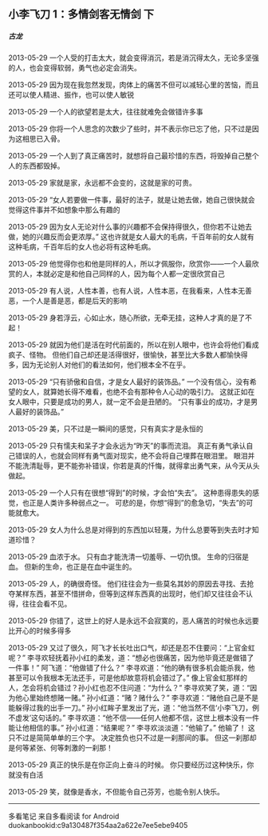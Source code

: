 ## 小李飞刀 1：多情剑客无情剑 下
##### 古龙
 
2013-05-29
一个人受的打击太大，就会变得消沉，若是消沉得太久，无论多坚强的人，也会变得软弱，勇气也必定会消失。
 
2013-05-29
因为现在我忽然发现，肉体上的痛苦不但可以减轻心里的苦恼，而且还可以使人精进、振作，也可以使人敏锐
 
2013-05-29
一个人的欲望若是太大，往往就难免会做错许多事
 
2013-05-29
你将一个人思念的次数少了些时，并不表示你已忘了他，只不过是因为这相思已入骨。
 
2013-05-29
一个人到了真正痛苦时，就想将自己最珍惜的东西，将毁掉自己整个人的东西都毁掉。
 
2013-05-29
家就是家，永远都不会变的，这就是家的可贵。
 
2013-05-29
“女人若要做一件事，最好的法子，就是让她去做，她自己很快就会觉得这件事并不如想象中那么有趣的
 
2013-05-29
因为女人无论对什么事的兴趣都不会保持得很久，但你若不让她去做，她的兴趣反而会更浓厚。” 这也许就是女人最大的毛病，千百年前的女人就有这种毛病，千百年后的女人也必将有这种毛病。
 
2013-05-29
他觉得你也和他是同样的人，所以才佩服你，欣赏你——一个人最欣赏的人，本就必定是和他自己同样的人，因为每个人都一定很欣赏自己
 
2013-05-29
有人说，人性本善，也有人说，人性本恶，在我看来，人性本无善恶，一个人是善是恶，都是后天的影响
 
2013-05-29
身若浮云，心如止水，随心所欲，无牵无挂，这种人才真的是了不起！
 
2013-05-29
就因为他们是活在时代前面的，所以在别人眼中，也许会将他们看成疯子、怪物。 但他们自己却还是活得很好，很愉快，甚至比大多数人都愉快得多，因为无论别人对他们的看法如何，他们根本全不在乎。
 
2013-05-29
“只有骄傲和自信，才是女人最好的装饰品。” 一个没有信心，没有希望的女人，就算她长得不难看，也绝不会有那种令人心动的吸引力。 这就正如在女人眼中，只要是成功的男人，就一定不会是丑陋的。 “只有事业的成功，才是男人最好的装饰品。”
 
2013-05-29
美，只不过是一瞬间的感觉，只有真实才是永恒的
 
2013-05-29
只有懦夫和呆子才会永远为“昨天”的事而流泪。 真正有勇气承认自己错误的人，也就会同样有勇气面对现实，绝不会将自己埋葬在眼泪里。 眼泪并不能洗清耻辱，更不能弥补错误，你若是真的忏悔，就得拿出勇气来，从今天从头做起。
 
2013-05-29
一个人只有在很想“得到”的时候，才会怕“失去”。 这种患得患失的感觉，也正是人类许多种弱点之一。 可悲的是，你想“得到”的愈急切，“失去”的可能就愈大。
 
2013-05-29
女人为什么总是对得到的东西加以轻蔑，为什么总要等到失去时才知道珍惜？
 
2013-05-29
血浓于水。 只有血才能洗清一切羞辱、一切仇恨。 生命的归宿是血。 但新的生命，也正是在血中诞生的。
 
2013-05-29
人，的确很奇怪。 他们往往会为一些莫名其妙的原因去寻找、去抢夺某样东西，甚至不惜拼命，但等到这样东西真的出现时，他们却又往往会不认得，往往会看不见。
 
2013-05-29
你错了，这世上的好人是永远不会寂寞的，恶人痛苦的时候也永远要比开心的时候多得多
 
2013-05-29
又过了很久，阿飞才长长吐出口气，却还是忍不住要问：“上官金虹呢？” 李寻欢轻抚着孙小红的柔发，道：“想必也很痛苦，因为他毕竟还是做错了一件事！” 阿飞道：“他做错了什么？” 李寻欢道：“他的确有很多机会能杀我，他甚至可以令我根本无法还手，可是他却故意将机会错过了。” 像上官金虹那样的人，怎会将机会错过？孙小红也忍不住问道：“为什么？” 李寻欢笑了笑，道：“因为他心里始终想赌一赌。” 孙小红道：“赌？赌什么？” 李寻欢道：“赌他自己是不是能躲得过我的出手一刀。” 孙小红眸子里发出了光，道：“他当然不信‘小李飞刀，例不虚发’这句话的。” 李寻欢道：“他不信——任何人他都不信，这世上根本没有一件能让他相信的事。” 孙小红道：“结果呢？” 李寻欢淡淡道：“他输了。” 他输了！ 这只不过是简简单单的三个字。 决定胜负也只不过是一刹那间的事。 但这一刹那却是何等紧张、何等刺激的一刹那！
 
2013-05-29
真正的快乐是在你正向上奋斗的时候。 你只要经历过这种快乐，你就没有白活
 
2013-05-29
笑，就像是香水，不但能令自己芬芳，也能令别人快乐。
* * *
多看笔记 来自多看阅读 for Android
duokanbookid:c9a130487f354aa2a622e7ee5ebe9405